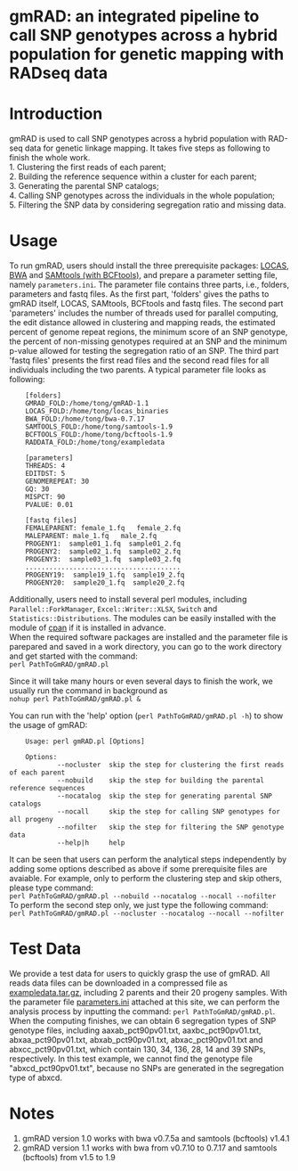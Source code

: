 # gmRAD: an integrated  pipeline to call SNP genotypes across a hybrid population for genetic mapping  with RADseq data
# Introduction
gmRAD is used to call SNP genotypes across a hybrid population with RAD-seq data for genetic linkage mapping. It takes five steps as following to finish the whole work.  
        1. Clustering the first reads of each parent;  
        2. Building the reference sequence within a cluster for each parent;  
        3. Generating the parental SNP catalogs;  
        4. Calling SNP genotypes across the individuals in the whole population;  
        5. Filtering the SNP data by considering segregation ratio and missing data.  
# Usage
To run gmRAD, users should install the three prerequisite packages: [LOCAS](http://ab.inf.uni-tuebingen.de/software/locas/), [BWA](http://bio-bwa.sourceforge.net/) and [SAMtools (with BCFtools)](http://samtools.sourceforge.net/), and prepare a parameter setting file, namely `parameters.ini`. The parameter file contains three parts, i.e., folders, parameters and fastq files. As the first part, 'folders' gives the paths to gmRAD itself, LOCAS, SAMtools, BCFtools and fastq files. The second part 'parameters' includes the number of threads used for parallel computing, the edit distance allowed in clustering and mapping reads, the estimated percent of genome repeat regions, the minimum score of an SNP genotype, the percent of non-missing genotypes required at an SNP and the minimum p-value allowed for testing the segregation ratio of an SNP. The third part 'fastq files' presents the first read files and the second read files for all individuals including the two parents.  A typical parameter file looks as following:  

        [folders]  
        GMRAD_FOLD:/home/tong/gmRAD-1.1  
        LOCAS_FOLD:/home/tong/locas_binaries  
        BWA_FOLD:/home/tong/bwa-0.7.17  
        SAMTOOLS_FOLD:/home/tong/samtools-1.9  
        BCFTOOLS_FOLD:/home/tong/bcftools-1.9  
        RADDATA_FOLD:/home/tong/exampledata  
          
        [parameters]  
        THREADS: 4  
        EDITDST: 5  
        GENOMEREPEAT: 30  
        GQ: 30  
        MISPCT: 90  
        PVALUE: 0.01  

        [fastq files]  
        FEMALEPARENT: female_1.fq   female_2.fq  
        MALEPARENT: male_1.fq   male_2.fq  
        PROGENY1:  sample01_1.fq  sample01_2.fq  
        PROGENY2:  sample02_1.fq  sample02_2.fq  
        PROGENY3:  sample03_1.fq  sample03_2.fq  
        .......................................  
        PROGENY19:  sample19_1.fq  sample19_2.fq  
        PROGENY20:  sample20_1.fq  sample20_2.fq  
  
  Additionally, users need to install several perl modules, including `Parallel::ForkManager`, `Excel::Writer::XLSX`, `Switch` and `Statistics::Distributions`. The modules can be easily installed with the module of [cpan](https://www.cpan.org/) if it is installed in advance.  
  When the required software packages are installed and the parameter file is parepared and saved in a work directory, you can go to the work directory and get started with the command:  
  `perl PathToGmRAD/gmRAD.pl`
    
  Since it will take many hours or even several days to finish the work, we usually run the command in background as  
  `nohup perl PathToGmRAD/gmRAD.pl &`
  
  You can run with the 'help' option (`perl PathToGmRAD/gmRAD.pl -h`) to show the usage of gmRAD:

        Usage: perl gmRAD.pl [Options]
        
        Options:
                --nocluster  skip the step for clustering the first reads of each parent  
                --nobuild    skip the step for building the parental reference sequences  
                --nocatalog  skip the step for generating parental SNP catalogs  
                --nocall     skip the step for calling SNP genotypes for all progeny
                --nofilter   skip the step for filtering the SNP genotype data  
                --help|h     help  
It can be seen that users can perform the analytical steps independently by adding some options described as above if some prerequisite files are avaiable.  For example, only to perform the clustering step and skip others, please type command:   
`perl PathToGmRAD/gmRAD.pl --nobuild --nocatalog --nocall --nofilter`  
To perform the second step only, we just type the following command:  
`perl PathToGmRAD/gmRAD.pl --nocluster --nocatalog --nocall --nofilter` 

# Test Data
       
We provide a test data for users to quickly grasp the use of gmRAD. All reads data files can be downloaded in a compressed file as [exampledata.tar.gz](http://www.bioseqdata.com/gmRAD/exampledata.tar.gz), including 2 parents and their 20 progeny samples. With the parameter file [parameters.ini](https://github.com/tongchf/gmRAD/blob/master/parameters.ini) attached at this site, we can perform the analysis process by inputting the command: `perl PathToGmRAD/gmRAD.pl`. When the computing finishes, we can obtain 6 segregation types of SNP genotype files, including aaxab_pct90pv01.txt, aaxbc_pct90pv01.txt, abxaa_pct90pv01.txt, abxab_pct90pv01.txt, abxac_pct90pv01.txt and abxcc_pct90pv01.txt, which contain 130, 34, 136, 28, 14 and 39 SNPs, respectively. In this test example, we cannot find the genotype file "abxcd_pct90pv01.txt", because no SNPs are generated in the segregation type of abxcd.

# Notes

1. gmRAD version 1.0 works with bwa v0.7.5a and samtools (bcftools) v1.4.1  
2. gmRAD version 1.1 works with bwa from v0.7.10 to 0.7.17 and samtools (bcftools) from v1.5 to 1.9
